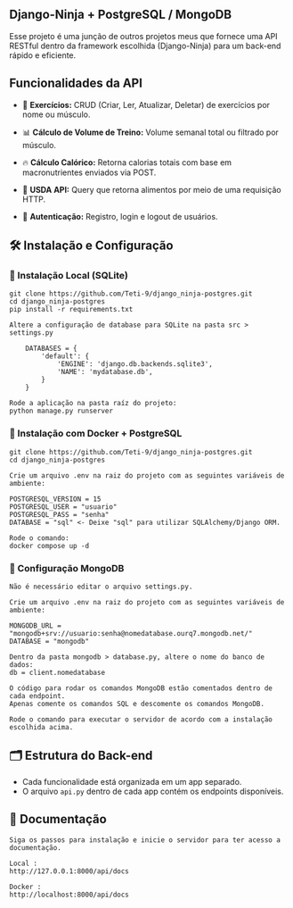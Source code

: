 ## Django-Ninja + PostgreSQL / MongoDB

Esse projeto é uma junção de outros projetos meus que fornece uma API RESTful dentro da framework escolhida (Django-Ninja) para um back-end rápido e eficiente.

## Funcionalidades da API  

- 📌 **Exercícios:** CRUD (Criar, Ler, Atualizar, Deletar) de exercícios por nome ou músculo.  

- 📊 **Cálculo de Volume de Treino:** Volume semanal total ou filtrado por músculo.  

- 🔥 **Cálculo Calórico:** Retorna calorias totais com base em macronutrientes enviados via POST.  

- 🍖 **USDA API:** Query que retorna alimentos por meio de uma requisição HTTP.

- 🔐 **Autenticação:** Registro, login e logout de usuários.
## 🛠️ Instalação e Configuração

### 🔹 Instalação Local (SQLite)
```
git clone https://github.com/Teti-9/django_ninja-postgres.git
cd django_ninja-postgres
pip install -r requirements.txt

Altere a configuração de database para SQLite na pasta src > settings.py

    DATABASES = {
        'default': {
            'ENGINE': 'django.db.backends.sqlite3',
            'NAME': 'mydatabase.db',
        }
    }

Rode a aplicação na pasta raíz do projeto:
python manage.py runserver
```
### 🐳 Instalação com Docker + PostgreSQL
```
git clone https://github.com/Teti-9/django_ninja-postgres.git
cd django_ninja-postgres

Crie um arquivo .env na raiz do projeto com as seguintes variáveis de ambiente:

POSTGRESQL_VERSION = 15
POSTGRESQL_USER = "usuario"
POSTGRESQL_PASS = "senha"
DATABASE = "sql" <- Deixe "sql" para utilizar SQLAlchemy/Django ORM.

Rode o comando:
docker compose up -d
```
### 🍃 Configuração MongoDB
```
Não é necessário editar o arquivo settings.py.

Crie um arquivo .env na raiz do projeto com as seguintes variáveis de ambiente:

MONGODB_URL = "mongodb+srv://usuario:senha@nomedatabase.ourq7.mongodb.net/"
DATABASE = "mongodb"

Dentro da pasta mongodb > database.py, altere o nome do banco de dados:
db = client.nomedatabase

O código para rodar os comandos MongoDB estão comentados dentro de cada endpoint.
Apenas comente os comandos SQL e descomente os comandos MongoDB.

Rode o comando para executar o servidor de acordo com a instalação escolhida acima.
```
## 🗂️ Estrutura do Back-end
- Cada funcionalidade está organizada em um app separado.  
- O arquivo `api.py` dentro de cada app contém os endpoints disponíveis.  

## 📄 Documentação
```
Siga os passos para instalação e inicie o servidor para ter acesso a documentação.

Local :
http://127.0.0.1:8000/api/docs

Docker :
http://localhost:8000/api/docs
```